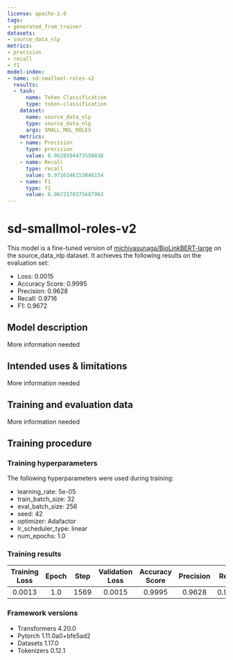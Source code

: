 ```yaml
---
license: apache-2.0
tags:
- generated_from_trainer
datasets:
- source_data_nlp
metrics:
- precision
- recall
- f1
model-index:
- name: sd-smallmol-roles-v2
  results:
  - task:
      name: Token Classification
      type: token-classification
    dataset:
      name: source_data_nlp
      type: source_data_nlp
      args: SMALL_MOL_ROLES
    metrics:
    - name: Precision
      type: precision
      value: 0.9628394473558838
    - name: Recall
      type: recall
      value: 0.9716346153846154
    - name: F1
      type: f1
      value: 0.9672170375687963
---
```


<!-- This model card has been generated automatically according to the information the Trainer had access to. You
should probably proofread and complete it, then remove this comment. -->

# sd-smallmol-roles-v2

This model is a fine-tuned version of [michiyasunaga/BioLinkBERT-large](https://huggingface.co/michiyasunaga/BioLinkBERT-large) on the source_data_nlp dataset.
It achieves the following results on the evaluation set:
- Loss: 0.0015
- Accuracy Score: 0.9995
- Precision: 0.9628
- Recall: 0.9716
- F1: 0.9672

## Model description

More information needed

## Intended uses & limitations

More information needed

## Training and evaluation data

More information needed

## Training procedure

### Training hyperparameters

The following hyperparameters were used during training:
- learning_rate: 5e-05
- train_batch_size: 32
- eval_batch_size: 256
- seed: 42
- optimizer: Adafactor
- lr_scheduler_type: linear
- num_epochs: 1.0

### Training results

| Training Loss | Epoch | Step | Validation Loss | Accuracy Score | Precision | Recall | F1     |
|:-------------:|:-----:|:----:|:---------------:|:--------------:|:---------:|:------:|:------:|
| 0.0013        | 1.0   | 1569 | 0.0015          | 0.9995         | 0.9628    | 0.9716 | 0.9672 |


### Framework versions

- Transformers 4.20.0
- Pytorch 1.11.0a0+bfe5ad2
- Datasets 1.17.0
- Tokenizers 0.12.1
